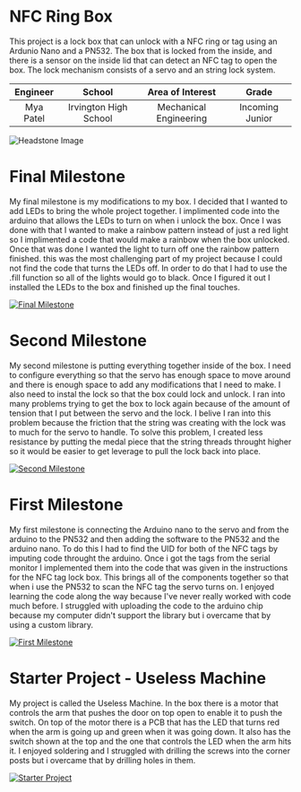 ﻿# NFC Ring Box
This project is a lock box that can unlock with a NFC ring or tag using an Ardunio Nano and a PN532. The box that is locked from the inside, and there is a sensor on the inside lid that can detect an NFC tag to open the box. The lock mechanism consists of a servo and an string lock system.

| **Engineer** | **School** | **Area of Interest** | **Grade** |
|:--:|:--:|:--:|:--:|
| Mya Patel | Irvington High School | Mechanical Engineering | Incoming Junior

![Headstone Image](https://lh3.googleusercontent.com/pw/AM-JKLXRWiQh70-bYwbIWckE6twj6yu88aGXqqFCU7loSs1xke6m9tPij7RRvKwKxRAWtjmV79PpDRyHhKNP29SBD-wseCzDDIrMZAXmhjaCZdLwDpPmJo5C7-PQ5FTPAi9TP4JkfB4a5L5-fH1jEu_MP86U=w515-h686-no?authuser=0)
  
# Final Milestone
My final milestone is my modifications to my box. I decided that I wanted to add LEDs to bring the whole project together. I implimented code into the arduino that allows the LEDs to turn on when i unlock the box. Once I was done with that I wanted to make a rainbow pattern instead of just a red light so I implimented a code that would make a rainbow when the box unlocked. Once that was done I wanted the light to turn off one the rainbow pattern finished. this was the most challenging part of my project because I could not find the code that turns the LEDs off. In order to do that I had to use the .fill function so all of the lights would go to black. Once I figured it out I installed the LEDs to the box and finished up the final touches. 

[![Final Milestone](https://res.cloudinary.com/marcomontalbano/image/upload/v1612573869/video_to_markdown/images/youtube--F7M7imOVGug-c05b58ac6eb4c4700831b2b3070cd403.jpg )](https://www.youtube.com/watch?v=F7M7imOVGug&feature=emb_logo "Final Milestone")

# Second Milestone
My second milestone is putting everything together inside of the box. I need to configure everything so that the servo has enough space to move around and there is enough space to add any modifications that I need to make. I also need to instal the lock so that the box could lock and unlock. I ran into many problems trying to get the box to lock again because of the amount of tension that I put between the servo and the lock. I belive I ran into this problem because the friction that the string was creating with the lock was to much for the servo to handle. To solve this problem, I created less resistance by putting the medal piece that the string threads throught higher so it would be easier to get leverage to pull the lock back into place. 

[![Second Milestone](https://img.youtube.com/vi/ykZ-DmmCO0I/maxresdefault.jpg)]([https://www.youtube.com/watch?v=y3VAmNlER5Y&feature=emb_logo](https://www.youtube.com/watch?v=ykZ-DmmCO0I) "Second Milestone")

# First Milestone
My first milestone is connecting the Arduino nano to the servo and from the arduino to the PN532 and then adding the software to the PN532 and the arduino nano. To do this I had to find the UID for both of the NFC tags by imputing code throught the arduino. Once i got the tags from the serial monitor I implemented them into the code that was given in the instructions for the NFC tag lock box. This brings all of the components together so that when i use the PN532 to scan the NFC tag the servo turns on. I enjoyed learning the code along the way because I've never really worked with code much before. I struggled with uploading the code to the arduino chip because my computer didn't support the library but i overcame that by using a custom library.


[![First Milestone](https://img.youtube.com/vi/2mGkNd5RJp4/maxresdefault.jpg)](https://www.youtube.com/watch?v=2mGkNd5RJp4 "First Milestone")

# Starter Project - Useless Machine
My project is called the Useless Machine. In the box there is a motor that controls the arm that pushes the door on top open to enable it to push the switch. On top of the motor there is a PCB that has the LED that turns red when the arm is going up and green when it was going down. It also has the switch shown at the top and the one that controls the LED when the arm hits it. I enjoyed soldering and I struggled with drilling the screws into the corner posts but i overcame that by drilling holes in them.

[![Starter Project](https://img.youtube.com/vi/XSbWDg1WIhI/maxresdefault.jpg)](https://www.youtube.com/watch?v=XSbWDg1WIhI "Starter Project")
